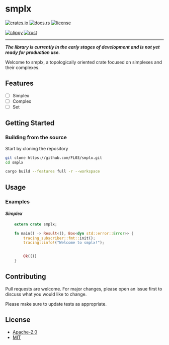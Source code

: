 # smplx

[![crates.io](https://img.shields.io/crates/v/concision.svg)](https://crates.io/crates/smplx)
[![docs.rs](https://docs.rs/concision/badge.svg)](https://docs.rs/smplx)
[![license](https://img.shields.io/crates/l/smplx.svg)](https://crates.io/crates/smplx)

[![clippy](https://github.com/FL03/smplx/actions/workflows/clippy.yml/badge.svg)](https://github.com/FL03/smplx/actions/workflows/clippy.yml)
[![rust](https://github.com/FL03/smplx/actions/workflows/rust.yml/badge.svg)](https://github.com/FL03/smplx/actions/workflows/rust.yml)

***

_**The library is currently in the early stages of development and is not yet ready for production use.**_

Welcome to smplx, a topologically oriented crate focused on simplexes and their complexes.

## Features

- [ ] Simplex
- [ ] Complex
- [ ] Set

## Getting Started

### Building from the source

Start by cloning the repository

```bash
git clone https://github.com/FL03/smplx.git
cd smplx
```

```bash
cargo build --features full -r --workspace
```

## Usage

### Examples

#### _Simplex_

```rust
    extern crate smplx;

    fn main() -> Result<(), Box<dyn std::error::Error>> {
        tracing_subscriber::fmt::init();
        tracing::info!("Welcome to smplx!");


        Ok(())
    }
```

## Contributing

Pull requests are welcome. For major changes, please open an issue first
to discuss what you would like to change.

Please make sure to update tests as appropriate.

## License

* [Apache-2.0](https://choosealicense.com/licenses/apache-2.0/)
* [MIT](https://choosealicense.com/licenses/mit/)
